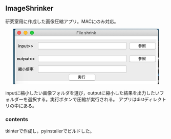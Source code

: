 ## ImageShrinker 
研究室用に作成した画像圧縮アプリ。MACにのみ対応。

<div align="center">
<img src="https://github.com/TsumaR/ImageShrinker/blob/master/image/%E3%82%B9%E3%82%AF%E3%83%AA%E3%83%BC%E3%83%B3%E3%82%B7%E3%83%A7%E3%83%83%E3%83%88%202020-02-21%2013.04.51.png" alt="属性" title="タイトル">
</div>

inputに縮小したい画像フォルダを選び，outputに縮小した結果を出力したいフォルダーを選択する。実行ボタンで圧縮が実行される。
アプリはdistディレクトリの中にある。

### contents 
tkinterで作成し，pyinstallerでビルドした。